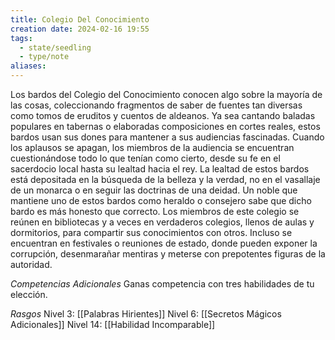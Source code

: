 ```yaml
---
title: Colegio Del Conocimiento
creation date: 2024-02-16 19:55
tags:
  - state/seedling
  - type/note
aliases:
---
```



Los bardos del Colegio del Conocimiento conocen algo sobre la mayoría de las cosas, coleccionando fragmentos de saber de fuentes tan diversas como tomos de eruditos y cuentos de aldeanos.
Ya sea cantando baladas populares en tabernas o elaboradas composiciones en cortes reales, estos bardos usan sus dones para mantener a sus audiencias fascinadas. Cuando los aplausos se apagan, los miembros de la audiencia se encuentran cuestionándose todo lo que tenían como cierto, desde su fe en el sacerdocio local hasta su lealtad hacia el rey.
La lealtad de estos bardos está depositada en la búsqueda de la belleza y la verdad, no en el vasallaje de un monarca o en seguir las doctrinas de una deidad. Un noble que mantiene uno de estos bardos como heraldo o consejero sabe que dicho bardo es más honesto que correcto.
Los miembros de este colegio se reúnen en bibliotecas y a veces en verdaderos colegios, llenos de aulas y dormitorios, para compartir sus conocimientos con otros. Incluso se encuentran en festivales o reuniones de estado, donde pueden exponer la corrupción, desenmarañar mentiras y meterse con prepotentes figuras de la autoridad.

*Competencias Adicionales*
Ganas competencia con tres habilidades de tu elección.


*Rasgos*
Nivel 3: [[Palabras Hirientes]]
Nivel 6: [[Secretos Mágicos Adicionales]] 
Nivel 14: [[Habilidad Incomparable]]